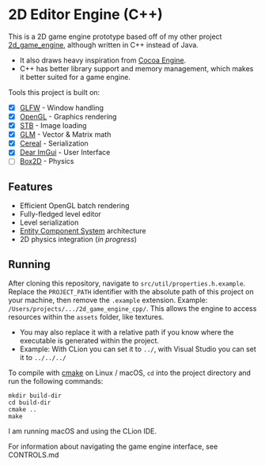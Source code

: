# 2D Editor Engine (C++)
This is a 2D game engine prototype based off of my other project [2d_game_engine](https://github.com/charlied658/2d_game_engine), although written in C++ instead of Java.
- It also draws heavy inspiration from [Cocoa Engine](https://github.com/ambrosiogabe/Cocoa).
- C++ has better library support and memory management, which makes it better suited for a game engine.

Tools this project is built on:
- [X] [GLFW](https://www.glfw.org/) - Window handling
- [X] [OpenGL](https://www.opengl.org/) - Graphics rendering
- [X] [STB](https://github.com/nothings/stb) - Image loading
- [X] [GLM](https://github.com/g-truc/glm) - Vector & Matrix math
- [X] [Cereal](http://uscilab.github.io/cereal/index.html) - Serialization
- [X] [Dear ImGui](https://github.com/ocornut/imgui) - User Interface
- [ ] [Box2D](https://box2d.org/) - Physics

## Features
- Efficient OpenGL batch rendering
- Fully-fledged level editor
- Level serialization
- [Entity Component System](https://en.wikipedia.org/wiki/Entity_component_system) architecture
- 2D physics integration (*in progress*)

## Running
After cloning this repository, navigate to `src/util/properties.h.example`.
Replace the `PROJECT_PATH` identifier with the absolute path of this project on your machine,
then remove the `.example` extension.
Example: `/Users/projects/.../2d_game_engine_cpp/`.
This allows the engine to access resources within the `assets` folder, like textures.
- You may also replace it with a relative path if you know where the executable
is generated within the project.
- Example: With CLion you can set it to `../`, with Visual Studio 
you can set it to `../../../`

To compile with [cmake](https://cmake.org/runningcmake/) on Linux / macOS, `cd` into the project directory
and run the following commands:
```
mkdir build-dir
cd build-dir
cmake ..
make
```

I am running macOS and using the CLion IDE.

For information about navigating the game engine interface, see CONTROLS.md